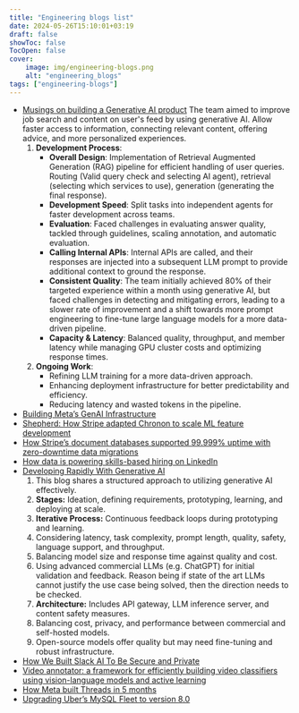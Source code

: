 ```yaml
---
title: "Engineering blogs list"
date: 2024-05-26T15:10:01+03:19
draft: false
showToc: false
TocOpen: false
cover:
    image: img/engineering-blogs.png
    alt: "engineering_blogs"
tags: ["engineering-blogs"]
---
```


* [Musings on building a Generative AI product](https://www.linkedin.com/blog/engineering/generative-ai/musings-on-building-a-generative-ai-product)
    The team aimed to improve job search and content on user's feed by using generative AI. Allow faster access to information, connecting relevant content, offering advice, and more personalized experiences.
    1. **Development Process**:
       - **Overall Design**: Implementation of Retrieval Augmented Generation (RAG) pipeline for efficient handling of user queries. Routing (Valid query check and selecting AI agent), retrieval (selecting which services to use), generation (generating the final response).
       - **Development Speed**: Split tasks into independent agents for faster development across teams.
       - **Evaluation**: Faced challenges in evaluating answer quality, tackled through guidelines, scaling annotation, and automatic evaluation.
       - **Calling Internal APIs**: Internal APIs are called, and their responses are injected into a subsequent LLM prompt to provide additional context to ground the response.
       - **Consistent Quality**: The team initially achieved 80% of their targeted experience within a month using generative AI, but faced challenges in detecting and mitigating errors, leading to a slower rate of improvement and a shift towards more prompt engineering to fine-tune large language models for a more data-driven pipeline.
       - **Capacity & Latency**: Balanced quality, throughput, and member latency while managing GPU cluster costs and optimizing response times.
    2. **Ongoing Work**:
       - Refining LLM training for a more data-driven approach.
       - Enhancing deployment infrastructure for better predictability and efficiency.
       - Reducing latency and wasted tokens in the pipeline.
* [Building Meta’s GenAI Infrastructure](https://engineering.fb.com/2024/03/12/data-center-engineering/building-metas-genai-infrastructure/)
* [Shepherd: How Stripe adapted Chronon to scale ML feature development](https://stripe.com/blog/shepherd-how-stripe-adapted-chronon-to-scale-ml-feature-development)
* [How Stripe’s document databases supported 99.999% uptime with zero-downtime data migrations](https://stripe.com/blog/how-stripes-document-databases-supported-99.999-uptime-with-zero-downtime-data-migrations)
* [How data is powering skills-based hiring on LinkedIn](https://www.linkedin.com/blog/engineering/talent/how-data-is-powering-skills-based-hiring-on-linkedin)
* [Developing Rapidly With Generative AI](https://discord.com/blog/developing-rapidly-with-generative-ai)
    1. This blog shares a structured approach to utilizing generative AI effectively.
    2. **Stages:** Ideation, defining requirements, prototyping, learning, and deploying at scale.
    3. **Iterative Process:** Continuous feedback loops during prototyping and learning.
    4. Considering latency, task complexity, prompt length, quality, safety, language support, and throughput.
    5. Balancing model size and response time against quality and cost.
    6. Using advanced commercial LLMs (e.g. ChatGPT) for initial validation and feedback. Reason being if state of the art LLMs cannot justify the use case being solved, then the direction needs to be checked.
    7. **Architecture:** Includes API gateway, LLM inference server, and content safety measures.
    8. Balancing cost, privacy, and performance between commercial and self-hosted models.
    9. Open-source models offer quality but may need fine-tuning and robust infrastructure.
* [How We Built Slack AI To Be Secure and Private](https://slack.engineering/how-we-built-slack-ai-to-be-secure-and-private/)
* [Video annotator: a framework for efficiently building video classifiers using vision-language models and active learning](https://netflixtechblog.com/video-annotator-building-video-classifiers-using-vision-language-models-and-active-learning-8ebdda0b2db4)
* [How Meta built Threads in 5 months](https://engineering.fb.com/2023/11/06/android/how-meta-built-threads-in-5-months/)
* [Upgrading Uber’s MySQL Fleet  to version 8.0](https://www.uber.com/en-IN/blog/upgrading-ubers-mysql-fleet/?uclick_id=112f275b-5b0e-43cf-8d19-8333823b3830)
